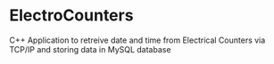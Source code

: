 # ElectroCounters
C++ Application to retreive date and time from Electrical Counters via TCP/IP and storing data in MySQL database
